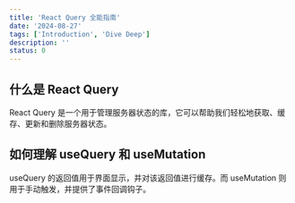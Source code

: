 ```yaml
---
title: 'React Query 全能指南'
date: '2024-08-27'
tags: ['Introduction', 'Dive Deep']
description: ''
status: 0
---
```


## 什么是 React Query

React Query 是一个用于管理服务器状态的库，它可以帮助我们轻松地获取、缓存、更新和删除服务器状态。

## 如何理解 useQuery 和 useMutation

useQuery 的返回值用于界面显示，并对该返回值进行缓存。而 useMutation 则用于手动触发，并提供了事件回调钩子。
